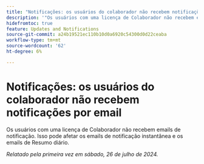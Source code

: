 ```yaml
---
title: "Notificações: os usuários do colaborador não recebem notificações por email"
description: '"Os usuários com uma licença de Colaborador não recebem emails de notificação. Isso pode afetar os emails de notificação instantânea e os emails de Resumo diário. ”'
hidefromtoc: true
feature: Updates and Notifications
source-git-commit: a24b19521ec110b10d0a6920c54300d0d22ceaba
workflow-type: tm+mt
source-wordcount: '62'
ht-degree: 6%

---
```



# Notificações: os usuários do colaborador não recebem notificações por email

Os usuários com uma licença de Colaborador não recebem emails de notificação. Isso pode afetar os emails de notificação instantânea e os emails de Resumo diário.

_Relatado pela primeira vez em sábado, 26 de julho de 2024._
